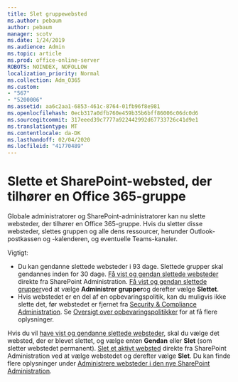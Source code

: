 ```yaml
---
title: Slet gruppewebsted
ms.author: pebaum
author: pebaum
manager: scotv
ms.date: 1/24/2019
ms.audience: Admin
ms.topic: article
ms.prod: office-online-server
ROBOTS: NOINDEX, NOFOLLOW
localization_priority: Normal
ms.collection: Adm_O365
ms.custom:
- "567"
- "5200006"
ms.assetid: aa6c2aa1-6853-461c-8764-01fb96f8e981
ms.openlocfilehash: 0ecb317a0dfb760e459b35b6bff86006c06dc0d6
ms.sourcegitcommit: 317eeed39c7777a922442992d67733726c41d9e1
ms.translationtype: MT
ms.contentlocale: da-DK
ms.lasthandoff: 02/04/2020
ms.locfileid: "41770489"
---
```

# <a name="delete-a-sharepoint-site-that-belongs-to-an-office-365-group"></a>Slette et SharePoint-websted, der tilhører en Office 365-gruppe

Globale administratorer og SharePoint-administratorer kan nu slette websteder, der tilhører en Office 365-gruppe. Hvis du sletter disse websteder, slettes gruppen og alle dens ressourcer, herunder Outlook-postkassen og -kalenderen, og eventuelle Teams-kanaler.
  
Vigtigt:

- Du kan gendanne slettede websteder i 93 dage. Slettede grupper skal gendannes inden for 30 dage. [Få vist og gendan slettede websteder](https://admin.microsoft.com/sharepoint) direkte fra SharePoint Administration. [Få vist og gendan slettede grupper](https://outlook.office.com/people/group/deleted)ved at vælge **Administrer grupper**og derefter vælge **Slettet**.
- Hvis webstedet er en del af en opbevaringspolitik, kan du muligvis ikke slette det, før webstedet er fjernet fra [Security &amp; Compliance Administration](https://protection.office.com/?rfr=AdminCenter#/retention). Se [Oversigt over opbevaringspolitikker](https://docs.microsoft.com/office365/securitycompliance/retention-policies#content-in-onedrive-accounts-and-sharepoint-sites) for at få flere oplysninger.
  
Hvis du vil [have vist og gendanne slettede websteder](https://admin.microsoft.com/sharepoint), skal du vælge det websted, der er blevet slettet, og vælge enten **Gendan** eller **Slet** (som sletter webstedet permanent). [Slet et aktivt websted](https://admin.microsoft.com/sharepoint) direkte fra SharePoint Administration ved at vælge webstedet og derefter vælge **Slet**. Du kan finde flere oplysninger under [Administrere websteder i den nye SharePoint Administration](https://docs.microsoft.com/sharepoint/manage-sites-in-new-admin-center).
  
